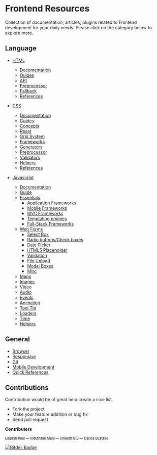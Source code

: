# Frontend Resources
Collection of documentation, articles, plugins related to Frontend development for your daily needs. Please click on the category below to explore more.

## Language

- [HTML](https://github.com/logeshpaul/FrontEnd-Development-Resources/tree/master/HTML)
	- [Documentation](https://github.com/logeshpaul/FrontEnd-Development-Resources/tree/master/HTML#documentation)
	- [Guides](https://github.com/logeshpaul/FrontEnd-Development-Resources/tree/master/HTML#guides)
	- [API](https://github.com/logeshpaul/FrontEnd-Development-Resources/tree/master/HTML#api)
	- [Preprocessor](https://github.com/logeshpaul/FrontEnd-Development-Resources/tree/master/HTML#preprocessor)
	- [Fallback](https://github.com/logeshpaul/FrontEnd-Development-Resources/tree/master/HTML#fallback)
	- [References](https://github.com/logeshpaul/FrontEnd-Development-Resources/tree/master/HTML#references)


- [CSS](https://github.com/logeshpaul/FrontEnd-Development-Resources/tree/master/CSS)
	- [Documentation](https://github.com/logeshpaul/FrontEnd-Development-Resources/tree/master/CSS#documentation)
	- [Guides](https://github.com/logeshpaul/FrontEnd-Development-Resources/tree/master/CSS#guides)
	- [Concepts](https://github.com/logeshpaul/FrontEnd-Development-Resources/tree/master/CSS#concepts)
	- [Reset](https://github.com/logeshpaul/FrontEnd-Development-Resources/tree/master/CSS#reset)
	- [Grid System](https://github.com/logeshpaul/FrontEnd-Development-Resources/tree/master/CSS#grid-system)
	- [Frameworks](https://github.com/logeshpaul/FrontEnd-Development-Resources/tree/master/CSS#frameworks)
	- [Generators](https://github.com/logeshpaul/FrontEnd-Development-Resources/tree/master/CSS#generators)
	- [Preprocessor](https://github.com/logeshpaul/FrontEnd-Development-Resources/tree/master/CSS#preprocessor)
	- [Validators](https://github.com/logeshpaul/FrontEnd-Development-Resources/tree/master/CSS#validators)
	- [Helpers](https://github.com/logeshpaul/FrontEnd-Development-Resources/tree/master/CSS#helpers)
	- [References](https://github.com/logeshpaul/FrontEnd-Development-Resources/tree/master/CSS#references)

- [Javascript](https://github.com/logeshpaul/FrontEnd-Development-Resources/tree/master/Javascript)
	- [Documentation](https://github.com/logeshpaul/FrontEnd-Development-Resources/tree/master/Javascript#documentation)
	- [Guide](https://github.com/logeshpaul/FrontEnd-Development-Resources/tree/master/Javascript#guide)
	- [Essentials](https://github.com/logeshpaul/FrontEnd-Development-Resources/tree/master/Javascript#essentials)
		- [Application Frameworks](https://github.com/logeshpaul/FrontEnd-Development-Resources/tree/master/Javascript#application-frameworks)
		- [Mobile Frameworks](https://github.com/logeshpaul/FrontEnd-Development-Resources/tree/master/Javascript#mobile-frameworks)
		- [MVC Frameworks](https://github.com/logeshpaul/FrontEnd-Development-Resources/tree/master/Javascript#mvc-frameworks)
		- [Templating engines](https://github.com/logeshpaul/FrontEnd-Development-Resources/tree/master/Javascript#templating-engines)
		- [Full-Stack Frameworks](https://github.com/logeshpaul/FrontEnd-Development-Resources/tree/master/Javascript#full-stack-frameworks)
	- [Web Forms](https://github.com/logeshpaul/FrontEnd-Development-Resources/tree/master/Javascript#web-forms)
		- [Select Box](https://github.com/logeshpaul/FrontEnd-Development-Resources/tree/master/Javascript#select-box)
		- [Radio buttons/Check boxes](https://github.com/logeshpaul/FrontEnd-Development-Resources/tree/master/Javascript#radio-buttonscheck-boxes)
		- [Date Picker](https://github.com/logeshpaul/FrontEnd-Development-Resources/tree/master/Javascript#date-picker)
		- [HTML5 Placeholder](https://github.com/logeshpaul/FrontEnd-Development-Resources/tree/master/Javascript#html5-placeholder)
		- [Validation](https://github.com/logeshpaul/FrontEnd-Development-Resources/tree/master/Javascript#validation)
		- [File Upload](https://github.com/logeshpaul/FrontEnd-Development-Resources/tree/master/Javascript#file-upload)
		- [Modal Boxes](https://github.com/logeshpaul/FrontEnd-Development-Resources/tree/master/Javascript#modal-boxes)
		- [Misc](https://github.com/logeshpaul/FrontEnd-Development-Resources/tree/master/Javascript#misc)
	- [Maps](https://github.com/logeshpaul/FrontEnd-Development-Resources/tree/master/Javascript#maps)
	- [Images](https://github.com/logeshpaul/FrontEnd-Development-Resources/tree/master/Javascript#images)
	- [Video](https://github.com/logeshpaul/FrontEnd-Development-Resources/tree/master/Javascript#video)
	- [Audio](https://github.com/logeshpaul/FrontEnd-Development-Resources/tree/master/Javascript#audio)
	- [Events](https://github.com/logeshpaul/FrontEnd-Development-Resources/tree/master/Javascript#events)
	- [Animation](https://github.com/logeshpaul/FrontEnd-Development-Resources/tree/master/Javascript#animation)
	- [Tool Tip](https://github.com/logeshpaul/FrontEnd-Development-Resources/tree/master/Javascript#tool-tip)
	- [Loaders](https://github.com/logeshpaul/FrontEnd-Development-Resources/tree/master/Javascript#loaders)
	- [Time](https://github.com/logeshpaul/FrontEnd-Development-Resources/tree/master/Javascript#time)
	- [Helpers](https://github.com/logeshpaul/FrontEnd-Development-Resources/tree/master/Javascript#helpers)

## General

- [Browser](https://github.com/logeshpaul/FrontEnd-Development-Resources/tree/master/Browser)
- [Responsive](https://github.com/logeshpaul/FrontEnd-Development-Resources/tree/master/Responsive)
- [Git](https://github.com/logeshpaul/FrontEnd-Development-Resources/tree/master/Git)
- [Mobile Development](https://github.com/logeshpaul/FrontEnd-Development-Resources/tree/master//Mobile-Development)
- [Quick References](https://github.com/logeshpaul/FrontEnd-Development-Resources/tree/master/Quick-References)


## Contributions
Contribution would be of great help create a nice list

* Fork the project
* Make your feature addition or bug fix
* Send pull request

**Contributers**

<p style="font-size: 11px;"><a href="http:/www.twitter.com/logeshpaul">Logesh Paul</a> — <a href="http:/www.twitter.com/viduthalai1947">Viduthalai Mani</a> — <a href="http://twitter.com/gsvineeth">Vineeth G S</a> — <a href=
"http://twitter.com/froskie">Carlos Gustavo</a><br></p>


[![Bitdeli Badge](https://d2weczhvl823v0.cloudfront.net/logeshpaul/frontend-development-resources/trend.png)](https://bitdeli.com/free "Bitdeli Badge")

